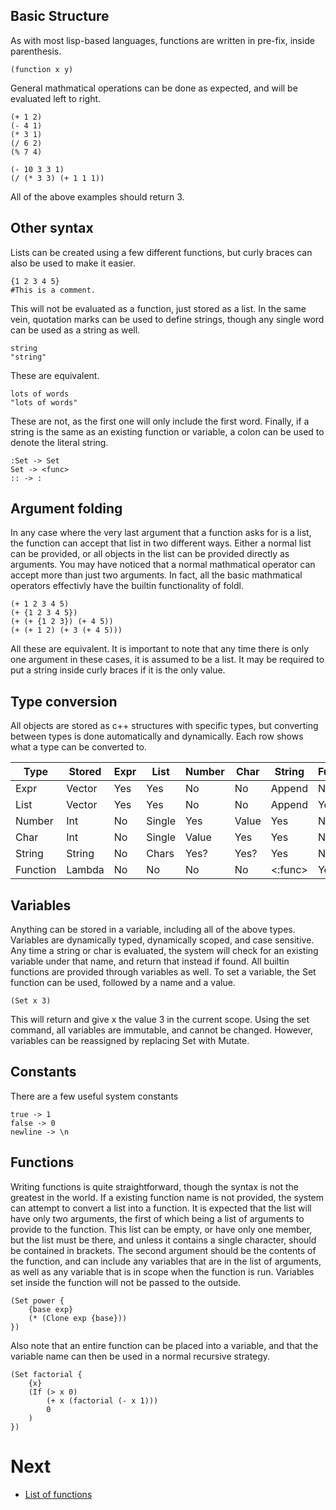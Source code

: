 ## Basic Structure
As with most lisp-based languages, functions are written in pre-fix, inside parenthesis.
```
(function x y)
```

General mathmatical operations can be done as expected, and will be evaluated left to right.
```
(+ 1 2)
(- 4 1)
(* 3 1)
(/ 6 2)
(% 7 4)

(- 10 3 3 1)
(/ (* 3 3) (+ 1 1 1))
```
All of the above examples should return 3.

## Other syntax
Lists can be created using a few different functions, but curly braces can also be used to make it easier.

```
{1 2 3 4 5}
#This is a comment.
```

This will not be evaluated as a function, just stored as a list.
In the same vein, quotation marks can be used to define strings, though any single word can be used as a string as well.

```
string
"string"
```
These are equivalent.
```
lots of words
"lots of words"
```
These are not, as the first one will only include the first word.
Finally, if a string is the same as an existing function or variable, a colon can be used to denote the literal string.
```
:Set -> Set
Set -> <func>
:: -> :
```

## Argument folding
In any case where the very last argument that a function asks for is a list, the function can accept that list in two different ways. Either a normal list can be provided, or all objects in the list can be provided directly as arguments.
You may have noticed that a normal mathmatical operator can accept more than just two arguments. In fact, all the basic mathmatical operators effectivly have the builtin functionality of foldl.
```
(+ 1 2 3 4 5)
(+ {1 2 3 4 5})
(+ (+ {1 2 3}) (+ 4 5))
(+ (+ 1 2) (+ 3 (+ 4 5)))
```
All these are equivalent.
It is important to note that any time there is only one argument in these cases, it is assumed to be a list. It may be required to put a string inside curly braces if it is the only value.

## Type conversion
All objects are stored as c++ structures with specific types, but converting between types is done automatically and dynamically. Each row shows what a type can be converted to.

Type 	|Stored	|Expr	|List 	|Number |Char 	|String	|Function 	|
----	|----	|----	|----	|----	|----	|----	|----		|
Expr 	|Vector	|Yes	|Yes	|No 	|No 	|Append |No 		|
List 	|Vector	|Yes	|Yes	|No 	|No 	|Append |Yes		|
Number	|Int	|No 	|Single	|Yes 	|Value	|Yes	|No 		|
Char	|Int	|No 	|Single |Value	|Yes	|Yes	|No 		|
String 	|String |No 	|Chars	|Yes?	|Yes?	|Yes	|No 		|
Function|Lambda |No 	|No 	|No 	|No 	|<:func>|Yes		|

## Variables
Anything can be stored in a variable, including all of the above types. Variables are dynamically typed, dynamically scoped, and case sensitive.
Any time a string or char is evaluated, the system will check for an existing variable under that name, and return that instead if found. All builtin functions are provided through variables as well.
To set a variable, the Set function can be used, followed by a name and a value.
```
(Set x 3)
```
This will return and give x the value 3 in the current scope. Using the set command, all variables are immutable, and cannot be changed. However, variables can be reassigned by replacing Set with Mutate.

## Constants
There are a few useful system constants
```
true -> 1
false -> 0
newline -> \n
```

## Functions
Writing functions is quite straightforward, though the syntax is not the greatest in the world. If a existing function name is not provided, the system can attempt to convert a list into a function.
It is expected that the list will have only two arguments, the first of which being a list of arguments to provide to the function. This list can be empty, or have only one member, but the list must be there, and unless it contains a single character, should be contained in brackets.
The second argument should be the contents of the function, and can include any variables that are in the list of arguments, as well as any variable that is in scope when the function is run. Variables set inside the function will not be passed to the outside.
```
(Set power {
	{base exp}
	(* (Clone exp {base}))
})
```
Also note that an entire function can be placed into a variable, and that the variable name can then be used in a normal recursive strategy.
```
(Set factorial {
	{x}
	(If (> x 0)
		(+ x (factorial (- x 1)))
		0
	)
})
```

# Next
- [List of functions](https://github.com/stuin/Solisp/blob/master/docs/Functions.md)